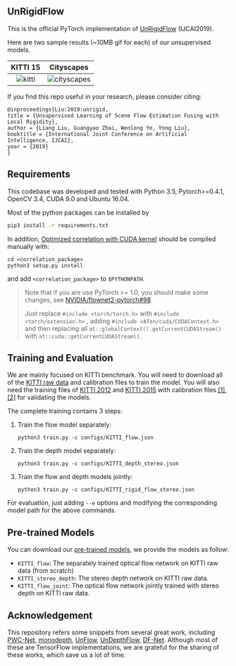 ## UnRigidFlow

This is the official PyTorch implementation of [UnRigidFlow](https://www.ijcai.org/proceedings/2019/0123) (IJCAI2019).

Here are two sample results (~10MB gif for each) of our unsupervised models.

|         KITTI 15         |             Cityscapes             |
| :----------------------: | :--------------------------------: |
| ![kitti](demo/kitti.gif) | ![cityscapes](demo/cityscapes.gif) |

If you find this repo useful in your research, please consider citing:

```
@inproceedings{Liu:2019:unrigid, 
title = {Unsupervised Learning of Scene Flow Estimation Fusing with Local Rigidity}, 
author = {Liang Liu, Guangyao Zhai, Wenlong Ye, Yong Liu}, 
booktitle = {International Joint Conference on Artificial Intelligence, IJCAI}, 
year = {2019}
}
```

## Requirements

This codebase was developed and tested with Python 3.5, Pytorch>=0.4.1, OpenCV 3.4, CUDA 9.0 and Ubuntu 16.04.

Most of the python packages can be installed by

```sh
pip3 install -r requirements.txt
```

In addition, [Optimized correlation with CUDA kernel](https://github.com/NVIDIA/flownet2-pytorch/tree/master/networks/correlation_package) should be compiled manually with:

```
cd <correlation_package>
python3 setup.py install
```

and add `<correlation_package>` to `$PYTHONPATH`.

> Note that if you are use PyTorch >= 1.0, you should make some changes, see [NVIDIA/flownet2-pytorch#98](https://github.com/NVIDIA/flownet2-pytorch/pull/98).
>
> Just replace `#include <torch/torch.h>` with `#include <torch/extension.h>` , adding  `#include <ATen/cuda/CUDAContext.h>` and then replacing all `at::globalContext().getCurrentCUDAStream()` with `at::cuda::getCurrentCUDAStream()`.

## Training and Evaluation

We are mainly focused on KITTI benchmark. You will need to download all of the [KITTI raw data](http://www.cvlibs.net/datasets/kitti/raw_data.php) and calibration files to train the model. You will also need the training files of [KITTI 2012](http://www.cvlibs.net/datasets/kitti/eval_stereo_flow.php?benchmark=stereo) and [KITTI 2015](http://www.cvlibs.net/datasets/kitti/eval_scene_flow.php?benchmark=stereo) with calibration files [[1]](http://www.cvlibs.net/download.php?file=data_stereo_flow_calib.zip), [[2]](http://www.cvlibs.net/download.php?file=data_scene_flow_calib.zip) for validating the models. 

The complete training contains 3 steps:

1. Train the flow model separately:

   ```
   python3 train.py -c configs/KITTI_flow.json
   ```

2. Train the depth model separately:

   ```
   python3 train.py -c configs/KITTI_depth_stereo.json
   ```

3. Train the flow and depth models jointly:

   ```
   python3 train.py -c configs/KITTI_rigid_flow_stereo.json
   ```

For evaluation, just adding `--e` options and modifying the corresponding model path for the above commands.

## Pre-trained Models

You can download our [pre-trained models](./checkpoints/), we provide the models as follow:

- `KITTI_flow`: The separately trained optical flow network on KITTI raw data (from scratch)
- `KITTI_stereo_depth`: The stereo depth network on KITTI raw data.
- `KITTI_flow_joint`: The optical flow network jointly trained with stereo depth on KITTI raw data.

## Acknowledgement

This repository refers some snippets from several great work, including [PWC-Net](https://github.com/NVlabs/PWC-Net), [monodepth](https://github.com/mrharicot/monodepth), [UnFlow](https://github.com/simonmeister/UnFlow), [UnDepthFlow](https://github.com/baidu-research/UnDepthflow), [DF-Net](https://github.com/vt-vl-lab/DF-Net). Although most of these are TensorFlow implementations, we are grateful for the sharing of these works, which save us a lot of time. 